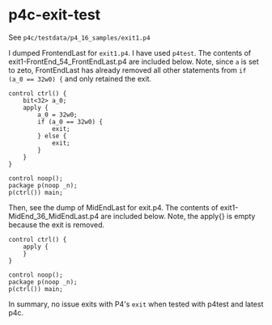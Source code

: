 # p4c-exit-test

See `p4c/testdata/p4_16_samples/exit1.p4`

I dumped FrontendLast for `exit1.p4`. I have used `p4test`.  The contents of exit1-FrontEnd_54_FrontEndLast.p4 are included below.  Note, 
since `a` is set to zeto, FrontEndLast has already removed all other statements from `if (a_0 == 32w0) {` and only retained the exit.

```
control ctrl() {
    bit<32> a_0;
    apply {
        a_0 = 32w0;
        if (a_0 == 32w0) {
            exit;
        } else {
            exit;
        }
    }
}

control noop();
package p(noop _n);
p(ctrl()) main;

```

Then, see the dump of MidEndLast for exit.p4. The contents of exit1-MidEnd_36_MidEndLast.p4 are included below.  Note, the apply{} is 
empty because the exit is removed.

```
control ctrl() {
    apply {
    }
}

control noop();
package p(noop _n);
p(ctrl()) main;
```

In summary, no issue exits with P4's `exit` when tested with p4test and latest p4c.
